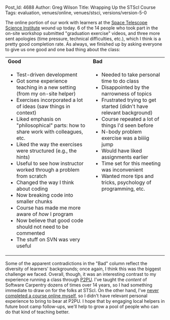 Post_Id: 4688
Author: Greg Wilson
Title: Wrapping Up the STScI Course
Tags: evaluation, venues/online, venues/stsci, versions/version-5-0

<p>The online portion of our work with learners at the <a href="http://www.stsci.edu">Space Telescope Science Institute</a> wound up today. 6 of the 14 people who took part in the on-site workshop submitted "graduation exercise" videos, and three more sent apologies (time pressure, technical difficulties, etc.), which I think is a pretty good completion rate. As always, we finished up by asking everyone to give us one good and one bad thing about the class:</p>
<table>
<tbody>
<tr>
<td><strong>Good</strong></td>
<td><strong>Bad</strong></td>
</tr>
<tr>
<td valign="top">
<ul>
<li>Test-driven development</li>
<li>Got some experience teaching in a new setting (from my on-site helper)</li>
<li>Exercises incorporated a lot of ideas (saw things in context)</li>
<li>Liked emphasis on "philosophical" parts: how to share work with colleagues, etc.</li>
<li>Liked the way the exercises were structured (e.g., the hints)</li>
<li>Useful to see how instructor worked through a problem from scratch</li>
<li>Changed the way I think about coding</li>
<li>Now breaking code into smaller chunks</li>
<li>Course has made me more aware of <em>how</em> I program</li>
<li>Now believe that good code should not need to be commented</li>
<li>The stuff on SVN was very useful</li>
</ul>
</td>
<td valign="top">
<ul>
<li>Needed to take personal time to do class</li>
<li>Disappointed by the narrowness of topics</li>
<li>Frustrated trying to get started (didn't have relevant background)</li>
<li>Course repeated a lot of things I'd seen before</li>
<li>N-body problem exercise was a biiiig jump</li>
<li>Would have liked assignments earlier</li>
<li>Time set for this meeting was inconvenient</li>
<li>Wanted more tips and tricks, psychology of programming, etc.</li>
</ul>
</td>
</tr>
</tbody>
</table>
<p>Some of the apparent contradictions in the "Bad" column reflect the diversity of learners' backgrounds; once again, I think this was the biggest challenge we faced. Overall, though, it was an interesting contrast to my experience running a class through <a href="http://p2pu.org">P2PU</a>. I've taught the <em>content</em> of Software Carpentry dozens of times over 14 years, so I had something immediate to draw on for the folks at STScI. On the other hand, I've <a href="http://third-bit.com/blog/archives/4456.html">never completed a course online myself</a>, so I didn't have relevant personal experience to bring to bear at P2PU. I hope that by engaging local helpers in future boot camp follow-ups, we'll help to grow a pool of people who can do that kind of teaching better.</p>
